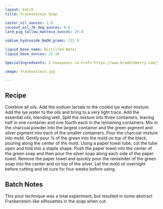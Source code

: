 ```yaml
---
layout: batch
title: Frankenstein Soap

castor_oil_ounces: 1.6
coconut_oil_76_deg_ounces: 9.6
lard_pig_tallow_manteca_ounces: 20.8

sodium_hydroxide_NaOH_grams: 131.9

liquid_base_name: Distilled Water
liquid_base_ounces: 12.16

SpecialIngredients: 2 teaspoons <a href="https://www.brambleberry.com/Sodium-Lactate-P5127.aspx">sodium lactate</a>, 2 teaspoons <a href="http://amzn.to/1P0vDQ6">hardwood activated charcoal powder</a>, 2 teaspoons <a href="https://www.brambleberry.com/Green-Chrome-Oxide-Pigment-P4042.aspx">green chrome oxide pigment</a>, 1 teaspoon <a href="https://www.brambleberry.com/Pewter-Silver-Mica-P6358.aspx">pewter silver mica</a>, .5 oz. <a href="http://amzn.to/2e1QfOg">frankincense essential oil</a>, .5 oz. <a href="http://amzn.to/2egC6zW">cedarwood essential oil</a>.

image: frankenstein.jpg

---
```


## Recipe
Combine all oils. Add the sodium lactate to the cooled lye water mixture.  Add the lye water to the oils and bring to a very light trace. Add the essential oils, blending well. Split the mixture into three containers, leaving half in one container and one fourth each in the remaining containers. Mix in the charcoal powder into the largest container and the green pigment and silver pigment into each of the smaller containers. Pour the charcoal mixture into mold. Gently pour &frac34; of the green into the mold on top of the black, pouring along the center of the mold. Using a paper towel tube, cut the tube open and fold into a staple shape. Push the paper towel into the center of the green soap and then pour the silver soap along each side of the paper towel. Remove the paper towel and quickly pour the remainder of the green soap into the center and on top of the silver. Let the mold sit overnight before cutting and let cure for four weeks before using.

## Batch Notes
This pour technique was a total experiment, but resulted in some abstract Frankenstein-like silhouettes in the soap when cut.